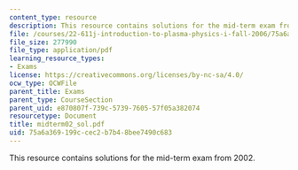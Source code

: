 ```yaml
---
content_type: resource
description: This resource contains solutions for the mid-term exam from 2002.
file: /courses/22-611j-introduction-to-plasma-physics-i-fall-2006/75a6a369199ccec2b7b48bee7490c683_midterm02_sol.pdf
file_size: 277990
file_type: application/pdf
learning_resource_types:
- Exams
license: https://creativecommons.org/licenses/by-nc-sa/4.0/
ocw_type: OCWFile
parent_title: Exams
parent_type: CourseSection
parent_uid: e870807f-739c-5739-7605-57f05a382074
resourcetype: Document
title: midterm02_sol.pdf
uid: 75a6a369-199c-cec2-b7b4-8bee7490c683
---
```

This resource contains solutions for the mid-term exam from 2002.